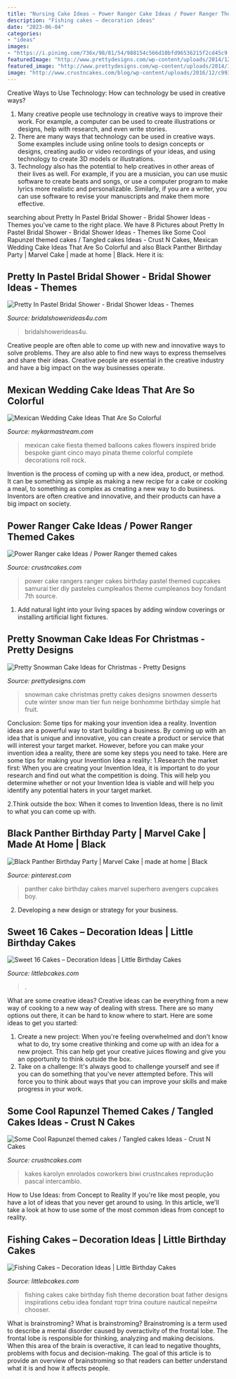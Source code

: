 ```yaml
---
title: "Nursing Cake Ideas ~ Power Ranger Cake Ideas / Power Ranger Themed Cakes"
description: "Fishing cakes – decoration ideas"
date: "2023-06-04"
categories:
- "ideas"
images:
- "https://i.pinimg.com/736x/98/81/54/988154c566d10bfd96536215f2cd45c9.jpg"
featuredImage: "http://www.prettydesigns.com/wp-content/uploads/2014/12/Desserts.jpg"
featured_image: "http://www.prettydesigns.com/wp-content/uploads/2014/12/Desserts.jpg"
image: "http://www.crustncakes.com/blog/wp-content/uploads/2016/12/c9938db96c1eca6208da3f346d525b11.jpg"
---
```



Creative Ways to Use Technology: How can technology be used in creative ways?
1. Many creative people use technology in creative ways to improve their work. For example, a computer can be used to create illustrations or designs, help with research, and even write stories.
2. There are many ways that technology can be used in creative ways. Some examples include using online tools to design concepts or designs, creating audio or video recordings of your ideas, and using technology to create 3D models or illustrations.
3. Technology also has the potential to help creatives in other areas of their lives as well. For example, if you are a musician, you can use music software to create beats and songs, or use a computer program to make lyrics more realistic and personalizable. Similarly, if you are a writer, you can use software to revise your manuscripts and make them more effective. 
	

		
searching about Pretty In Pastel Bridal Shower - Bridal Shower Ideas - Themes you've came to the right place. We have 8 Pictures about Pretty In Pastel Bridal Shower - Bridal Shower Ideas - Themes like Some Cool Rapunzel themed cakes / Tangled cakes Ideas - Crust N Cakes, Mexican Wedding Cake Ideas That Are So Colorful and also Black Panther Birthday Party | Marvel Cake | made at home | Black. Here it is:
		
    
## Pretty In Pastel Bridal Shower - Bridal Shower Ideas - Themes

<img loading=lazy src="https://www.bridalshowerideas4u.com/wp-content/uploads/2016/11/Pretty-In-Pastel-Bridal-Shower-Cupcakes.jpeg" onerror="this.onerror=null;this.src='https://tse1.mm.bing.net/th?id=OIP.QiVghHcUKI9eU4kKPU0NCAHaJ4&amp;pid=15.1';" alt="Pretty In Pastel Bridal Shower - Bridal Shower Ideas - Themes">

_Source: bridalshowerideas4u.com_

>bridalshowerideas4u. 

	

Creative people are often able to come up with new and innovative ways to solve problems. They are also able to find new ways to express themselves and share their ideas. Creative people are essential in the creative industry and have a big impact on the way businesses operate.

    
## Mexican Wedding Cake Ideas That Are So Colorful

<img loading=lazy src="https://mykarmastream.com/wp-content/uploads/2018/07/mexican-wedding-cake-7-.jpg" onerror="this.onerror=null;this.src='https://tse3.mm.bing.net/th?id=OIP.wgXYtC4yfJpCVivOGvB5AAHaLH&amp;pid=15.1';" alt="Mexican Wedding Cake Ideas That Are So Colorful">

_Source: mykarmastream.com_

>mexican cake fiesta themed balloons cakes flowers inspired bride bespoke giant cinco mayo pinata theme colorful complete decorations roll rock. 

	

Invention is the process of coming up with a new idea, product, or method. It can be something as simple as making a new recipe for a cake or cooking a meal, to something as complex as creating a new way to do business. Inventors are often creative and innovative, and their products can have a big impact on society.

    
## Power Ranger Cake Ideas / Power Ranger Themed Cakes

<img loading=lazy src="http://www.crustncakes.com/blog/wp-content/uploads/2015/11/eb787aa3cf435a70b9cef12e2d1f0082.jpg" onerror="this.onerror=null;this.src='https://tse3.mm.bing.net/th?id=OIP.xqnaCxzY0ByxVBcsLo2xzgHaJ4&amp;pid=15.1';" alt="Power Ranger cake Ideas / Power Ranger themed cakes">

_Source: crustncakes.com_

>power cake rangers ranger cakes birthday pastel themed cupcakes samurai tier diy pasteles cumpleaños theme cumpleanos boy fondant 7th source. 

	

1. Add natural light into your living spaces by adding window coverings or installing artificial light fixtures.

    
## Pretty Snowman Cake Ideas For Christmas - Pretty Designs

<img loading=lazy src="http://www.prettydesigns.com/wp-content/uploads/2014/12/Desserts.jpg" onerror="this.onerror=null;this.src='https://tse3.mm.bing.net/th?id=OIP.rMdNlepkS8zfmm23vQJ5igHaJ3&amp;pid=15.1';" alt="Pretty Snowman Cake Ideas for Christmas - Pretty Designs">

_Source: prettydesigns.com_

>snowman cake christmas pretty cakes designs snowmen desserts cute winter snow man tier fun neige bonhomme birthday simple hat fruit. 

	

Conclusion: Some tips for making your invention idea a reality.
Invention ideas are a powerful way to start building a business. By coming up with an idea that is unique and innovative, you can create a product or service that will interest your target market. However, before you can make your invention idea a reality, there are some key steps you need to take. Here are some tips for making your Invention Idea a reality:
1.Research the market first: When you are creating your Invention Idea, it is important to do your research and find out what the competition is doing. This will help you determine whether or not your Invention Idea is viable and will help you identify any potential haters in your target market.

2.Think outside the box: When it comes to Invention Ideas, there is no limit to what you can come up with.

    
## Black Panther Birthday Party | Marvel Cake | Made At Home | Black

<img loading=lazy src="https://i.pinimg.com/736x/98/81/54/988154c566d10bfd96536215f2cd45c9.jpg" onerror="this.onerror=null;this.src='https://tse4.mm.bing.net/th?id=OIP.ziq6lsVB7XV4WI2OMF-UTwHaJ4&amp;pid=15.1';" alt="Black Panther Birthday Party | Marvel Cake | made at home | Black">

_Source: pinterest.com_

>panther cake birthday cakes marvel superhero avengers cupcakes boy. 

	

2. Developing a new design or strategy for your business.

    
## Sweet 16 Cakes – Decoration Ideas | Little Birthday Cakes

<img loading=lazy src="https://www.littlebcakes.com/wp-content/uploads/2014/02/Sweet-16-Cake-Designs.jpg" onerror="this.onerror=null;this.src='https://tse4.mm.bing.net/th?id=OIP.q4EwKaDHYu_Ow7TWRIpPMgHaLI&amp;pid=15.1';" alt="Sweet 16 Cakes – Decoration Ideas | Little Birthday Cakes">

_Source: littlebcakes.com_

>. 

	

What are some creative ideas?
Creative ideas can be everything from a new way of cooking to a new way of dealing with stress. There are so many options out there, it can be hard to know where to start. Here are some ideas to get you started: 
1. Create a new project: When you're feeling overwhelmed and don't know what to do, try some creative thinking and come up with an idea for a new project. This can help get your creative juices flowing and give you an opportunity to think outside the box.
2. Take on a challenge: It's always good to challenge yourself and see if you can do something that you've never attempted before. This will force you to think about ways that you can improve your skills and make progress in your work. 

    
## Some Cool Rapunzel Themed Cakes / Tangled Cakes Ideas - Crust N Cakes

<img loading=lazy src="http://www.crustncakes.com/blog/wp-content/uploads/2016/12/c9938db96c1eca6208da3f346d525b11.jpg" onerror="this.onerror=null;this.src='https://tse4.mm.bing.net/th?id=OIP.AwjyhRVSXFFLzlfJ5Ht0VwHaJ4&amp;pid=15.1';" alt="Some Cool Rapunzel themed cakes / Tangled cakes Ideas - Crust N Cakes">

_Source: crustncakes.com_

>kakes karolyn enrolados coworkers biwi crustncakes reprodução pascal intercambio. 

	

How to Use Ideas: from Concept to Reality
If you're like most people, you have a lot of ideas that you never get around to using. In this article, we'll take a look at how to use some of the most common ideas from concept to reality.

    
## Fishing Cakes – Decoration Ideas | Little Birthday Cakes

<img loading=lazy src="http://www.littlebcakes.com/wp-content/uploads/2014/01/Fishing-Cakes-Images.jpg" onerror="this.onerror=null;this.src='https://tse3.mm.bing.net/th?id=OIP.PT8mZGQT0QsOmBA6coadawHaJ4&amp;pid=15.1';" alt="Fishing Cakes – Decoration Ideas | Little Birthday Cakes">

_Source: littlebcakes.com_

>fishing cakes cake birthday fish theme decoration boat father designs inspirations cebu idea fondant торт trina couture nautical перейти chooser. 

	

What is brainstroming?
What is brainstroming? Brainstroming is a term used to describe a mental disorder caused by overactivity of the frontal lobe. The frontal lobe is responsible for thinking, analyzing and making decisions. When this area of the brain is overactive, it can lead to negative thoughts, problems with focus and decision-making. The goal of this article is to provide an overview of brainstroming so that readers can better understand what it is and how it affects people.

